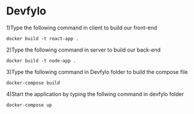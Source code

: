 # Devfylo

1)Type the following command in client to build our front-end

    docker build -t react-app .

2)Type the following command in server to build our back-end

    docker build -t node-app .

3)Type the following command in Devfylo folder to build the compose file

    docker-compose build

4)Start the application by typing the follwing command in devfylo folder

    docker-compose up
